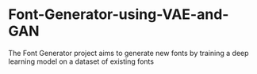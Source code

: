 # Font-Generator-using-VAE-and-GAN
The Font Generator project aims to generate new fonts by training a deep learning model on a dataset of existing fonts
